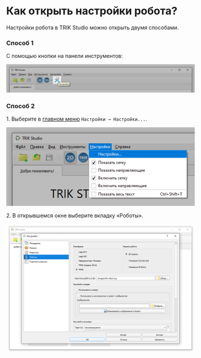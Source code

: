 # Как открыть настройки робота?

Настройки робота в TRIK Studio можно открыть двумя способами.

### Способ 1

С помощью кнопки на панели инструментов:

![](<../../.gitbook/assets/07 1 ru ts-btn-robots 2.png>)

### Способ 2

1\. Выберите в [главном меню](main-menu.md#menu-settings) `Настройки → Настройки...`.

![](<../../.gitbook/assets/07 2 ru menu-settings-mini 2.png>)

2\. В открывшемся окне выберите вкладку «Роботы».

![](<../../.gitbook/assets/07 3 ru ts-settings-robots 1.png>)
